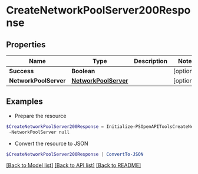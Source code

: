 # CreateNetworkPoolServer200Response
## Properties

Name | Type | Description | Notes
------------ | ------------- | ------------- | -------------
**Success** | **Boolean** |  | [optional] 
**NetworkPoolServer** | [**NetworkPoolServer**](NetworkPoolServer.md) |  | [optional] 

## Examples

- Prepare the resource
```powershell
$CreateNetworkPoolServer200Response = Initialize-PSOpenAPIToolsCreateNetworkPoolServer200Response  -Success null `
 -NetworkPoolServer null
```

- Convert the resource to JSON
```powershell
$CreateNetworkPoolServer200Response | ConvertTo-JSON
```

[[Back to Model list]](../README.md#documentation-for-models) [[Back to API list]](../README.md#documentation-for-api-endpoints) [[Back to README]](../README.md)

